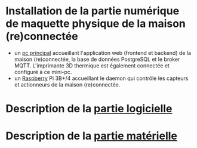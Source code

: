 # Installation de la partie numérique de maquette physique de la maison (re)connectée

- un [pc principal](docs/pc-principal.md) accueillant l'application web (frontend et backend) de la maison (re)connectée, la base de données PostgreSQL et le broker MQTT. L'imprimante 3D thermique est également connectée et configuré à ce mini-pc.
- un [Raspberry](docs/raspberry.md) Pi 3B+/4 accueillant le daemon qui contrôle les capteurs et actionneurs de la maison (re)connectée.


# Description de la [partie logicielle](docs/software.md)

# Description de la [partie matérielle](docs/hardware.md)
